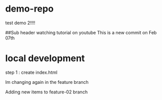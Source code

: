 # demo-repo
test demo 2!!!!

##Sub header
watching tutorial on youtube
This is a new commit on Feb 07th


# local development

step 1 : create index.html 

Im changing again in the feature branch

Adding new items to feature-02 branch
